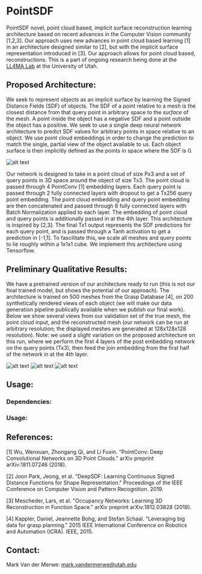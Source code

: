 # PointSDF

PointSDF novel, point cloud based, implicit surface reconstruction learning architecture based on recent advances in the Computer Vision community [1,2,3]. Our approach uses new advances in point cloud based learning [1] in an architecture designed similar to [2], but with the implicit surface representation introduced in [3]. Our approach allows for point cloud based, reconstructions. This is a part of ongoing research being done at the [LL4MA Lab](https://robot-learning.cs.utah.edu/) at the University of Utah.

## Proposed Architecture:

We seek to represent objects as an implicit surface by learning the Signed Distance Fields (SDF) of objects. The SDF of a point relative to a mesh is the closest distance from that query point in arbitrary space to the _surface_ of the mesh. A point inside the object has a negative SDF and a point outside the object has a positive. We seek to use a single deep neural network architecture to predict SDF values for arbitrary points in space relative to an object. We use point cloud embeddings in order to change the prediction to match the single, partial view of the object available to us. Each object surface is then implicitly defined as the points in space where the SDF is 0.

![alt text](https://github.com/mvandermerwe/PointSDF/raw/master/images/point_sdf_architecture.png)

Our network is designed to take in a point cloud of size Px3 and a set of query points in 3D space around the object of size Tx3. The point cloud is passed through 4 PointConv [1] embedding layers. Each query point is passed through 2 fully connected layers with dropout to get a Tx256 query point embedding. The point cloud embedding and query point embedding are then concatenated and passed through 8 fully connected layers with Batch Normalization applied to each layer. The embedding of point cloud and query points is additionally passed in at the 4th layer. This architecture is inspired by [2,3]. The final Tx1 output represents the SDF predictions for each query point, and is passed through a Tanh activation to get a prediction in [-1,1]. To fascilitate this, we scale all meshes and query points to lie roughly within a 1x1x1 cube. We implement this architecture using Tensorflow.

## Preliminary Qualitative Results:

We have a pretrained version of our architecture ready to run (this is not our final trained model, but shows the potential of our approach). The architecture is trained on 500 meshes from the Grasp Database [4], on 200 synthetically rendered views of each object (we will make our data generation pipeline publically available when we publish our final work). Below we show several views from our validation set of the true mesh, the point cloud input, and the reconstructed mesh (our network can be run at arbitrary resolution; the displayed meshes are generated at 128x128x128 resolution). Note: we used a slight variation on the proposed architecture on this run, where we perform the first 4 layers of the post embedding network on the query points (Tx3), then feed the join embedding from the first half of the network in at the 4th layer.

![alt text](https://github.com/mvandermerwe/PointSDF/raw/master/images/can_012.png)
![alt text](https://github.com/mvandermerwe/PointSDF/raw/master/images/cellphone_039.png)
![alt text](https://github.com/mvandermerwe/PointSDF/raw/master/images/jar_002.png)

## Usage:

### Dependencies:

### Usage:

## References:

[1] Wu, Wenxuan, Zhongang Qi, and Li Fuxin. "PointConv: Deep Convolutional Networks on 3D Point Clouds." arXiv preprint arXiv:1811.07246 (2018).

[2] Joon Park, Jeong, et al. "DeepSDF: Learning Continuous Signed Distance Functions for Shape Representation." Proceedings of the IEEE Conference on Computer Vision and Pattern Recognition. 2019.

[3] Mescheder, Lars, et al. "Occupancy Networks: Learning 3D Reconstruction in Function Space." arXiv preprint arXiv:1812.03828 (2018).

[4] Kappler, Daniel, Jeannette Bohg, and Stefan Schaal. "Leveraging big data for grasp planning." 2015 IEEE International Conference on Robotics and Automation (ICRA). IEEE, 2015.

## Contact:

Mark Van der Merwe: mark.vandermerwe@utah.edu

